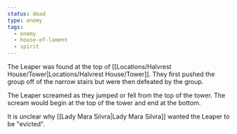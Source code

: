 ```yaml
---
status: dead
type: enemy
tags:
  - enemy
  - house-of-lament
  - spirit
---
```


The Leaper was found at the top of [[Locations/Halvrest House/Tower|Locations/Halvrest House/Tower]]. They first pushed the group off of the narrow stairs but were then defeated by the group.

The Leaper screamed as they jumped or fell from the top of the tower. The scream would begin at the top of the tower and end at the bottom.

It is unclear why [[Lady Mara Silvra|Lady Mara Silvra]] wanted the Leaper to be "evicted".